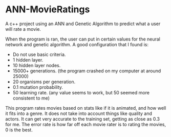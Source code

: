 # ANN-MovieRatings
A c++ project using an ANN and Genetic Algorithm to predict what a user will rate a movie.

When the program is ran, the user can put in certain values for the neural network and genetic algorithm. A good configuration that I found is:
- Do not use basic criteria.
- 1 hidden layer.
- 10 hidden layer nodes.
- 15000+ generations. (the program crashed on my computer at around 25000)
- 20 organisms per generation.
- 0.1 mutation probability.
- 50 learning rate. (any value seems to work, but 50 seemed more consistent to me)

This program rates movies based on stats like if it is animated, and how well it fits into a genre. It does not take into account things like quality and actors. It can get very accurate to the training set, getting as close as 0.3 for me. The error rate is how far off each movie rater is to rating the movies, 0 is the best.
